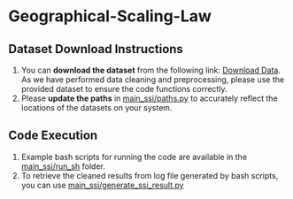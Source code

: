# Geographical-Scaling-Law

## Dataset Download Instructions  
1. You can **download the dataset** from the following link: [Download Data](https://data.caltech.edu/records/s2fbb-qb406/files/geo_prior_data.zip). As we have performed data cleaning and preprocessing, please use the provided dataset to ensure the code functions correctly.
2. Please **update the paths** in [main_ssi/paths.py](https://github.com/Octopolugal/Geographical-Scaling-Law/blob/main/main_ssi/paths.py) to accurately reflect the locations of the datasets on your system.
   
## Code Execution
1. Example bash scripts for running the code are available in the [main_ssi/run_sh](https://github.com/Octopolugal/Geographical-Scaling-Law/tree/main/main_ssi/run_sh) folder.
2. To retrieve the cleaned results from log file generated by bash scripts, you can use [main_ssi/generate_ssi_result.py](https://github.com/Octopolugal/Geographical-Scaling-Law/blob/main/main_ssi/generate_ssi_result.py)

